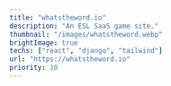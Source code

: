 ```yaml
---
title: "whatstheword.io"
description: "An ESL SaaS game site."
thumbnail: "/images/whatstheword.webp"
brightImage: true
techs: ["react", "django", "tailwind"]
url: "https://whatstheword.io"
priority: 10
---
```


